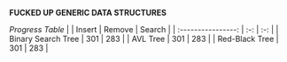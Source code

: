 **FUCKED UP GENERIC DATA STRUCTURES**

*Progress Table*
|                    | Insert | Remove | Search |
| :----------------: | :-: | :-: |
| Binary Search Tree | 301 | 283 |
| AVL Tree           | 301 | 283 |
| Red-Black Tree | 301 | 283 |